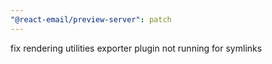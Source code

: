 ```yaml
---
"@react-email/preview-server": patch
---
```


fix rendering utilities exporter plugin not running for symlinks
